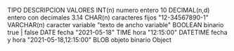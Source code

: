 TIPO 		DESCRIPCION 		VALORES
INT(n)  	numero entero		10
DECIMAL(n,d)	entero con decimales	3.14
CHAR(n)  	caracteres fijos	"12-34567890-1"
VARCHAR(n)	caracter variable	"texto de ancho variable"
BOOLEAN 	binario 		true | false
DATE    	fecha			"2021-05-18"
TIME     	hora			"12:15:00"
DATETIME	fecha y hora		"2021-05-18,12:15:00"
BLOB    	objeto binario		Object